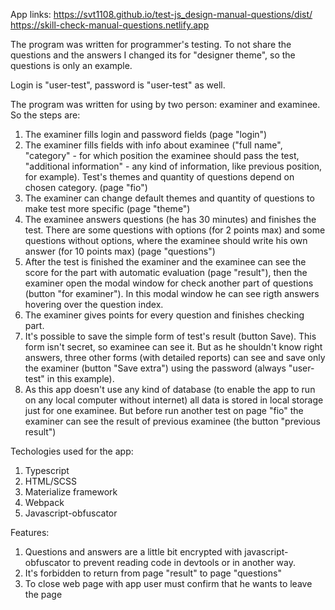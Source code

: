 App links: 
https://svt1108.github.io/test-js_design-manual-questions/dist/
https://skill-check-manual-questions.netlify.app

The program was written for programmer's testing. To not share the questions and the answers I changed its for "designer theme", so the questions is only an example.

Login is "user-test", password is "user-test" as well.

The program was written for using by two person: examiner and examinee. So the steps are:
1. The examiner fills login and password fields (page "login")
2. The examiner fills fields with info about examinee ("full name", "category" - for which position the examinee should pass the test, "additional information" - any kind of information, like previous position, for example). Test's themes and quantity of questions depend on chosen category. (page "fio")
3. The examiner can change default themes and quantity of questions to make test more specific (page "theme")
4. The examinee answers questions (he has 30 minutes) and finishes the test. There are some questions with options (for 2 points max) and some questions without options, where the examinee should write his own answer (for 10 points max)  (page "questions")
5. After the test is finished the examiner and the examinee can see the score for the part with automatic evaluation (page "result"), then the examiner open the modal window for check another part of questions (button "for examiner"). In this modal window he can see rigth answers hovering over the question index.
6. The examiner gives points for every question and finishes checking part.
7. It's possible to save the simple form of test's result (button Save). This form isn't secret, so examinee can see it. But as he shouldn't know right answers, three other forms (with detailed reports) can see and save only the examiner (button "Save extra") using the password (always "user-test" in this example).
8. As this app doesn't use any kind of database (to enable the app to run on any local computer without internet) all data is stored in local storage just for one examinee. But before run another test on page "fio" the examiner can see the result of previous examinee (the button "previous result")

Techologies used for the app:
1. Typescript
2. HTML/SCSS
3. Materialize framework
4. Webpack
5. Javascript-obfuscator

Features:
1. Questions and answers are a little bit encrypted with javascript-obfuscator to prevent reading code in devtools or in another way.
2. It's forbidden to return from page "result" to page "questions"
3. To close web page with app user must confirm that he wants to leave the page

